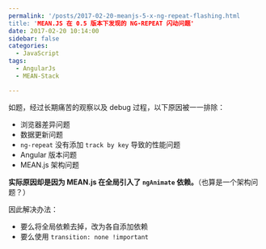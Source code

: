 ```yaml
---
permalink: '/posts/2017-02-20-meanjs-5-x-ng-repeat-flashing.html
title: 'MEAN.JS 在 0.5 版本下发现的 NG-REPEAT 闪动问题'
date: 2017-02-20 10:14:00
sidebar: false
categories:
  - JavaScript
tags:
  - AngularJs
  - MEAN-Stack

---
```





如题，经过长期痛苦的观察以及 debug 过程，以下原因被一一排除：

* 浏览器差异问题
* 数据更新问题
* `ng-repeat` 没有添加 `track by key` 导致的性能问题
* Angular 版本问题
* MEAN.js 架构问题

**实际原因却是因为 MEAN.js 在全局引入了 `ngAnimate` 依赖。**（也算是一个架构问题？）

因此解决办法：

* 要么将全局依赖去掉，改为各自添加依赖
* 要么使用 `transition: none !important`
